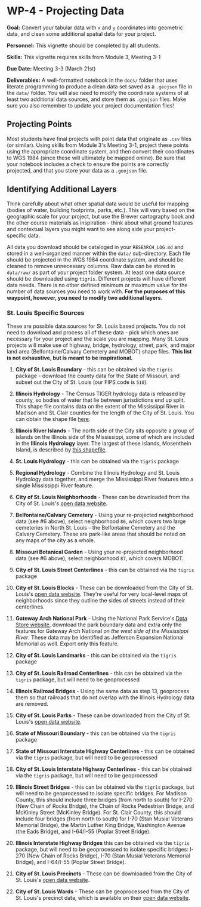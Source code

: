 # WP-4 - Projecting Data

<div class="rmdgoal">
<p><strong>Goal:</strong> Convert your tabular data with <code>x</code>
and <code>y</code> coordinates into geometric data, and clean some
additional spatial data for your project.</p>
</div>

<div class="rmdpersonnel">
<p><strong>Personnel:</strong> This vignette should be completed by
<strong>all</strong> students.</p>
</div>

<div class="rmdskills">
<p><strong>Skills:</strong> This vignette requires skills from Module 3,
Meeting 3-1</p>
</div>

<div class="rmddue">
<p><strong>Due Date:</strong> Meeting 3-3 (March 21st)</p>
</div>

<div class="rmddeliver">
<p><strong>Deliverables:</strong> A well-formatted notebook in the
<code>docs/</code> folder that uses literate programming to produce a
clean data set saved as a <code>.geojson</code> file in the
<code>data/</code> folder. You will also need to modify the coordinate
systems of at least two additional data sources, and store them as
<code>.geojson</code> files. Make sure you also remember to update your
project documentation files!</p>
</div>

## Projecting Points
Most students have final projects with point data that originate as `.csv` files (or similar). Using skills from Module 3's Meeting 3-1, project these points using the appropriate coordinate system, and then convert their coordinates to WGS 1984 (since these will ultimately be mapped online). Be sure that your notebook includes a check to ensure the points are correctly projected, and that you store your data as a `.geojson` file.

## Identifying Additional Layers
Think carefully about what other spatial data would be useful for mapping (bodies of water, building footprints, parks, etc.). This will vary based on the geographic scale for your project, but use the Brewer cartography book and the other course materials as inspiration - think about what ground features and contextual layers you might want to see along side your project-specific data.

All data you download should be cataloged in your `RESEARCH_LOG.md` and stored in a well-organized manner within the `data/` sub-directory. Each file should be projected in the WGS 1984 coordinate system, and should be cleaned to remove unnecessary columns. Raw data can be stored in `data/raw/` as part of your project folder system. At least one data source should be downloaded using `tigris`. Different projects will have different data needs. There is no other defined minimum or maximum value for the number of data sources you need to work with. **For the purposes of this waypoint, however, you need to modify two additional layers.**

### St. Louis Specific Sources
These are possible data sources for St. Louis based projects. You do not need to download and process all of these data - pick which ones are necessary for your project and the scale you are mapping. Many St. Louis projects will make use of highway, bridge, hydrology, street, park, and major land area (Belfontaine/Calvary Cemetery and MOBOT) shape files. **This list is not exhaustive, but is meant to be inspirational.**

1.  **City of St. Louis Boundary** - this can be obtained via the `tigris` package - download the county data for the State of Missouri, and subset out the City of St. Louis (our FIPS code is `510`).

2.  **Illinois Hydrology** - The Census TIGER hydrology data is released by county, so bodies of water that lie between jurisdictions end up split. This shape file contains data on the extent of the Mississippi River in Madison and St. Clair counties for the length of the City of St. Louis. You can obtain the shape file [here](https://github.com/slu-openGIS/IL_HYDRO_Mississippi).

3.  **Illinois River Islands** - The north side of the City sits opposite a group of islands on the Illinois side of the Mississippi, some of which are included in the **Illinois Hydrology** layer. The largest of these islands, Mosenthein Island, is described by [this shapefile](https://github.com/slu-openGIS/IL_HYDRO_Islands).

4. **St. Louis Hydrology** - this can be obtained via the `tigris` package

5. **Regional Hydrology** - Combine the Illinois Hydrology and St. Louis Hydrology data together, and merge the Mississippi River features into a single Mississippi River feature.

6. **City of St. Louis Neighborhoods** - These can be downloaded from the City of St. Louis's [open data website](https://www.stlouis-mo.gov/data/types/gis.cfm).

7. **Belfontaine/Calvary Cemetery** - Using your re-projected neighborhood data (see #6 above), select neighborhood `86`, which covers two large cemeteries in North St. Louis - the Belfontaine Cemetery and the Calvary Cemetery. These are park-like areas that should be noted on any maps of the city as a whole.

8. **Missouri Botanical Garden** - Using your re-projected neighborhood data (see #6 above), select neighborhood `87`, which covers MOBOT. 
9. **City of St. Louis Street Centerlines** - this can be obtained via the `tigris` package

10. **City of St. Louis Blocks** - These can be downloaded from the City of St. Louis's [open data website](https://www.stlouis-mo.gov/data/types/gis.cfm). They're useful for very local-level maps of neighborhoods since they outline the sides of streets instead of their centerlines.

11. **Gateway Arch National Park** - Using the National Park Service's [Data Store website](https://irma.nps.gov/DataStore/), download the park boundary data and extra only the features for Gateway Arch National *on the west side of the Mississippi River*. These data may be identified as Jefferson Expansion National Memorial as well. Export only this feature.

12. **City of St. Louis Landmarks** - this can be obtained via the `tigris` package

13. **City of St. Louis Railroad Centerlines** - this can be obtained via the `tigris` package, but will need to be geoprocessed

14. **Illinois Railroad Bridges** - Using the same data as step 13, geoprocess them so that railroads that do not overlap with the Illinois Hydrology data are removed.

15. **City of St. Louis Parks** - These can be downloaded from the City of St. Louis's [open data website](https://www.stlouis-mo.gov/data/types/gis.cfm).

16. **State of Missouri Boundary** - this can be obtained via the `tigris` package

17. **State of Missouri Interstate Highway Centerlines** - this can be obtained via the `tigris` package, but will need to be geoprocessed

18. **City of St. Louis Interstate Highway Centerlines** - this can be obtained via the `tigris` package, but will need to be geoprocessed

19. **Illinois Street Bridges** - this can be obtained via the `tigris` package, but will need to be geoprocessed to isolate specific bridges. For Madison County, this should include three bridges (from north to south) for I-270 (New Chain of Rocks Bridge), the Chain of Rocks Pedestrian Bridge, and McKinley Street (McKinley Bridge). For St. Clair County, this should include four bridges (from north to south) for I-70 (Stan Musial Veterans Memorial Bridge), the Martin Luther King Bridge, Washington Avenue (the Eads Bridge), and I-64/I-55 (Poplar Street Bridge).

20. **Illinois Interstate Highway Bridges** this can be obtained via the `tigris` package, but will need to be geoprocessed to isolate specific bridges: I-270 (New Chain of Rocks Bridge), I-70 (Stan Musial Veterans Memorial Bridge), and I-64/I-55 (Poplar Street Bridge).

21. **City of St. Louis Precincts** - These can be downloaded from the City of St. Louis's [open data website](https://www.stlouis-mo.gov/data/types/gis.cfm).

22. **City of St. Louis Wards** - These can be geoprocessed from the City of St. Louis's precinct data, which is available on their [open data website](https://www.stlouis-mo.gov/data/types/gis.cfm).



